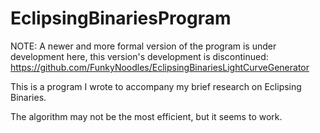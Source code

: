 # EclipsingBinariesProgram

NOTE: A newer and more formal version of the program is under development here, this version's development is discontinued: https://github.com/FunkyNoodles/EclipsingBinariesLightCurveGenerator


This is a program I wrote to accompany my brief research on Eclipsing Binaries.

The algorithm may not be the most efficient, but it seems to work.
